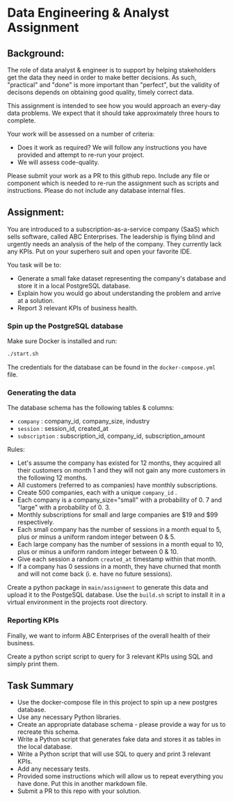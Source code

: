 # Data Engineering & Analyst Assignment

## Background:

The role of data analyst & engineer is to support by helping stakeholders get the data they need in order to make better decisions. As such, "practical" and "done" is more important than "perfect", but the validity of decisons depends on obtaining good quality, timely correct data.

This assignment is intended to see how you would approach an every-day data problems. We expect that it should take approximately three hours to complete.

Your work will be assessed on a number of criteria:

* Does it work as required? We will follow any instructions you have provided and attempt to re-run your project.
* We will assess code-quality.

Please submit your work as a PR to this github repo. Include any file or component which is needed to re-run the assignment such as scripts and instructions. Please do not include any database internal files.

## Assignment:

You are introduced to a subscription-as-a-service company (SaaS) which sells software, called ABC Enterprises. The leadership is flying blind and urgently needs an analysis of the help of the company. They currently lack any KPIs. Put on your superhero suit and open your favorite IDE.

You task will be to:
 - Generate a small fake dataset representing the company's database and store it in a local PostgreSQL database.
 - Explain how you would go about understanding the problem and arrive at a solution.
 - Report 3 relevant KPIs of business health.

### Spin up the PostgreSQL database

Make sure Docker is installed and run:

``` bash
./start.sh
```

The credentials for the database can be found in the `docker-compose.yml` file.

### Generating the data

The database schema has the following tables & columns:
 - `company` : company_id, company_size, industry
 - `session` : session_id, created_at
 - `subscription` : subscription_id, company_id, subscription_amount

Rules:
 - Let's assume the company has existed for 12 months, they acquired all their customers on month 1 and they will not gain any more customers in the following 12 months.
 - All customers (referred to as companies) have monthly subscriptions.
 - Create 500 companies, each with a unique `company_id` .
 - Each company is a company_size="small" with a probability of 0. 7 and "large" with a probability of 0. 3.
 - Monthly subscriptions for small and large companies are $19 and $99 respectively.
 - Each small company has the number of sessions in a month equal to 5, plus or minus a uniform random integer between 0 & 5.
 - Each large company has the number of sessions in a month equal to 10, plus or minus a uniform random integer between 0 & 10.
 - Give each session a random `created_at` timestamp within that month.
 - If a company has 0 sessions in a month, they have churned that month and will not come back (i. e. have no future sessions).

Create a python package in `main/assignment` to generate this data and upload it to the PostgeSQL database. Use the `build.sh` script to install it in a virtual environment in the projects root directory.

### Reporting KPIs

Finally, we want to inform ABC Enterprises of the overall health of their business.

Create a python script script to query for 3 relevant KPIs using SQL and simply print them.

## Task Summary

 - Use the docker-compose file in this project to spin up a new postgres database.
 - Use any necessary Python libraries.
 - Create an appropriate database schema - please provide a way for us to recreate this schema.
 - Write a Python script that generates fake data and stores it as tables in the local database.
 - Write a Python script that will use SQL to query and print 3 relevant KPIs.
 - Add any necessary tests.
 - Provided some instructions which will allow us to repeat everything you have done. Put this in another markdown file.
 - Submit a PR to this repo with your solution.
